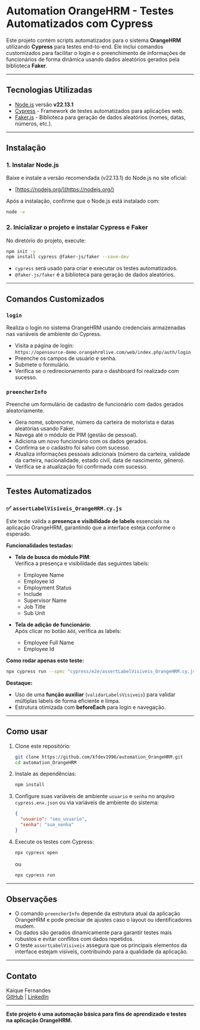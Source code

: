
# Automation OrangeHRM - Testes Automatizados com Cypress

Este projeto contém scripts automatizados para o sistema **OrangeHRM** utilizando **Cypress** para testes end-to-end. Ele inclui comandos customizados para facilitar o login e o preenchimento de informações de funcionários de forma dinâmica usando dados aleatórios gerados pela biblioteca **Faker**.

---

## Tecnologias Utilizadas

- [Node.js](https://nodejs.org/) versão **v22.13.1**
- [Cypress](https://www.cypress.io/) - Framework de testes automatizados para aplicações web.
- [Faker.js](https://github.com/faker-js/faker) - Biblioteca para geração de dados aleatórios (nomes, datas, números, etc.).

---

## Instalação

### 1. Instalar Node.js

Baixe e instale a versão recomendada (v22.13.1) do Node.js no site oficial:

- [https://nodejs.org/](https://nodejs.org/)

Após a instalação, confirme que o Node.js está instalado com:

```bash
node -v
```

### 2. Inicializar o projeto e instalar Cypress e Faker

No diretório do projeto, execute:

```bash
npm init -y
npm install cypress @faker-js/faker --save-dev
```

- `cypress` será usado para criar e executar os testes automatizados.
- `@faker-js/faker` é a biblioteca para geração de dados aleatórios.

---

## Comandos Customizados

### `login`

Realiza o login no sistema OrangeHRM usando credenciais armazenadas nas variáveis de ambiente do Cypress.

- Visita a página de login:  
  `https://opensource-demo.orangehrmlive.com/web/index.php/auth/login`
- Preenche os campos de usuário e senha.
- Submete o formulário.
- Verifica se o redirecionamento para o dashboard foi realizado com sucesso.

### `preencherInfo`

Preenche um formulário de cadastro de funcionário com dados gerados aleatoriamente.

- Gera nome, sobrenome, número da carteira de motorista e datas aleatórias usando Faker.
- Navega até o módulo de PIM (gestão de pessoal).
- Adiciona um novo funcionário com os dados gerados.
- Confirma se o cadastro foi salvo com sucesso.
- Atualiza informações pessoais adicionais (número da carteira, validade da carteira, nacionalidade, estado civil, data de nascimento, gênero).
- Verifica se a atualização foi confirmada com sucesso.

---

## Testes Automatizados

### ✅ `assertLabelVisiveis_OrangeHRM.cy.js`

Este teste valida a **presença e visibilidade de labels** essenciais na aplicação OrangeHRM, garantindo que a interface esteja conforme o esperado.

**Funcionalidades testadas:**

- **Tela de busca do módulo PIM**:  
  Verifica a presença e visibilidade das seguintes labels:  
  - Employee Name  
  - Employee Id  
  - Employment Status  
  - Include  
  - Supervisor Name  
  - Job Title  
  - Sub Unit  

- **Tela de adição de funcionário**:  
  Após clicar no botão `Add`, verifica as labels:  
  - Employee Full Name  
  - Employee Id  

**Como rodar apenas este teste:**

```bash
npx cypress run --spec "cypress/e2e/assertLabelVisiveis_OrangeHRM.cy.js"
```

**Destaque:**  
- Uso de uma **função auxiliar** (`validarLabelsVisiveis`) para validar múltiplas labels de forma eficiente e limpa.
- Estrutura otimizada com **beforeEach** para login e navegação.

---

## Como usar

1. Clone este repositório:
   ```bash
   git clone https://github.com/kfdev1996/automation_OrangeHRM.git
   cd automation_OrangeHRM
   ```
2. Instale as dependências:
   ```bash
   npm install
   ```
3. Configure suas variáveis de ambiente `usuario` e `senha` no arquivo `cypress.env.json` ou via variáveis de ambiente do sistema:
   ```json
   {
     "usuario": "seu_usuario",
     "senha": "sua_senha"
   }
   ```
4. Execute os testes com Cypress:
   ```bash
   npx cypress open
   ```
   ou
   ```bash
   npx cypress run
   ```

---

## Observações

- O comando `preencherInfo` depende da estrutura atual da aplicação OrangeHRM e pode precisar de ajustes caso o layout ou identificadores mudem.
- Os dados são gerados dinamicamente para garantir testes mais robustos e evitar conflitos com dados repetidos.
- O teste `assertLabelVisiveis` assegura que os principais elementos da interface estejam visíveis, contribuindo para a qualidade da aplicação.

---

## Contato

Kaíque Fernandes  
[GitHub](https://github.com/kfdev1996) | [LinkedIn](https://www.linkedin.com/in/kaiquefernandess/)

---

**Este projeto é uma automação básica para fins de aprendizado e testes na aplicação OrangeHRM.**
